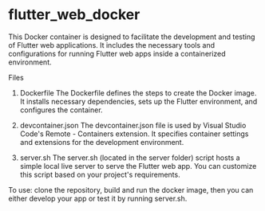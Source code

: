 # flutter_web_docker

This Docker container is designed to facilitate the development and testing of Flutter web applications. It includes the necessary tools and configurations for running Flutter web apps inside a containerized environment.

Files
1. Dockerfile
The Dockerfile defines the steps to create the Docker image. It installs necessary dependencies, sets up the Flutter environment, and configures the container.

2. devcontainer.json
The devcontainer.json file is used by Visual Studio Code's Remote - Containers extension. It specifies container settings and extensions for the development environment.

3. server.sh
The server.sh (located in the server folder) script hosts a simple local live server to serve the Flutter web app. You can customize this script based on your project's requirements.

To use: clone the repository, build and run the docker image, then you can either develop your app or test it by running server.sh.  